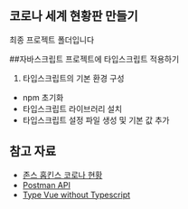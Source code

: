 ## 코로나 세계 현황판 만들기

최종 프로젝트 폴더입니다

##자바스크립트 프로젝트에 타입스크립트 적용하기

1. 타입스크립트의 기본 환경 구성
 - npm 초기화
 - 타입스크립트 라이브러리 설치
 - 타입스크립트 설정 파일 생성 및 기본 값 추가


## 참고 자료

- [존스 홉킨스 코로나 현황](https://www.arcgis.com/apps/opsdashboard/index.html#/bda7594740fd40299423467b48e9ecf6)
- [Postman API](https://documenter.getpostman.com/view/10808728/SzS8rjbc?version=latest#27454960-ea1c-4b91-a0b6-0468bb4e6712)
- [Type Vue without Typescript](https://blog.usejournal.com/type-vue-without-typescript-b2b49210f0b)